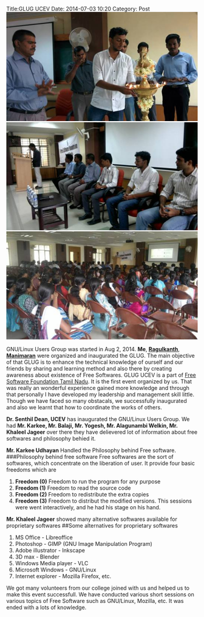 Title:GLUG UCEV
Date: 2014-07-03 10:20
Category: Post
![GLUGUCEV](../images/glugucev.jpg)
![GLUGUCEV](../images/glugucev2.jpg)
![GLUGUCEV](../images/glugucev3.jpg)

GNU/Linux Users Group was started in Aug 2, 2014. **Me**, [**Ragulkanth**](ragulkanth.github.io), [**Manimaran**](https://manimaran96.wordpress.com) were organized and inaugurated the GLUG. The main objective of that GLUG is to enhance the technical knowledge of ourself and our friends by sharing and learning method and also there by creating awareness about existence of Free Softwares. GLUG UCEV is a part of [Free Software Foundation Tamil Nadu](fsft.org). It is the first event organized by us. That was really an wonderful experience gained more knowledge and through that personally I have developed my leadership and management skill little. Though we have faced so many obstacals, we successfully inaugurated and also we learnt that how to coordinate the works of others. 

**Dr. Senthil Dean, UCEV** has inaugurated the GNU/Linux Users Group. We had **Mr. Karkee, Mr. Balaji, Mr. Yogesh, Mr. Alagunambi Welkin, Mr. Khaleel Jageer** over there they have delievered lot of information about free softwares and philosophy behied it. 

**Mr. Karkee Udhayan** Handled the Philosophy behind Free software.
###Philosophy behind free software
Free softwares are the sort of softwares, which concentrate on the liberation of user. It provide four basic freedoms which are
1. **Freedom (0)** Freedom to run the program for any purpose
2. **Freedom (1)** Freedom to read the source code 
3. **Freedom (2)** Freedom to redistribute the extra copies
4. **Freedom (3)** Freedom to distribut the modified versions.
This sessions were went interactively, and he had his stage on his hand.

**Mr. Khaleel Jageer** showed many alternative softwares available for proprietary softwares
##Some alternatives for proprietary softwares
1. MS Office - Libreoffice
2. Photoshop - GIMP (GNU Image Manipulation Program)
3. Adobe illustrator - Inkscape
4. 3D max - Blender
5. Windows Media player - VLC
6. Microsoft Windows - GNU/Linux
7. Internet explorer - Mozilla Firefox, etc.

We got many volunteers from our college joined with us and helped us to make this event successfull. We have conducted various short sessions on various topics of Free Software such as GNU/Linux, Mozilla, etc. It was ended with a lots of knowledge. 
